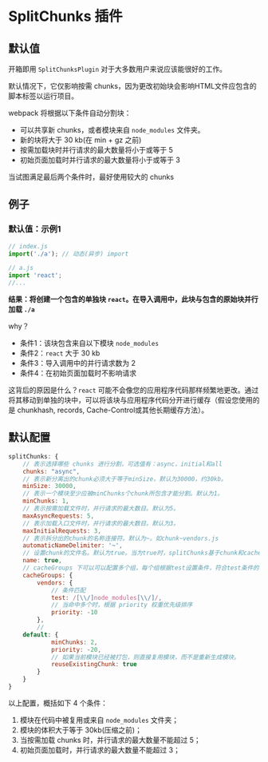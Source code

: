 # SplitChunks 插件

## 默认值

开箱即用 `SplitChunksPlugin` 对于大多数用户来说应该能很好的工作。

默认情况下，它仅影响按需 chunks，因为更改初始块会影响HTML文件应包含的脚本标签以运行项目。

webpack 将根据以下条件自动分割块：

* 可以共享新 chunks，或者模块来自 `node_modules` 文件夹。
* 新的块将大于 30 kb(在 min + gz 之前)
* 按需加载块时并行请求的最大数量将小于或等于 5
* 初始页面加载时并行请求的最大数量将小于或等于 3

当试图满足最后两个条件时，最好使用较大的 chunks



## 例子

### 默认值：示例1

```javascript
// index.js
import('./a'); // 动态(异步) import

// a.js
import 'react';
//...
```

**结果：将创建一个包含的单独块 `react`。在导入调用中，此块与包含的原始块并行加载 `./a`**

why？

* 条件1：该块包含来自以下模块 `node_modules`
* 条件2：`react` 大于 30 kb
* 条件3：导入调用中的并行请求数为 2
* 条件4：在初始页面加载时不影响请求

这背后的原因是什么？`react` 可能不会像您的应用程序代码那样频繁地更改。通过将其移动到单独的块中，可以将该块与应用程序代码分开进行缓存（假设您使用的是 chunkhash, records, Cache-Control或其他长期缓存方法）。



## 默认配置

```javascript
splitChunks: {
    // 表示选择哪些 chunks 进行分割，可选值有：async，initial和all
    chunks: "async",
    // 表示新分离出的chunk必须大于等于minSize，默认为30000，约30kb。
    minSize: 30000,
    // 表示一个模块至少应被minChunks个chunk所包含才能分割。默认为1。
    minChunks: 1,
    // 表示按需加载文件时，并行请求的最大数目。默认为5。
    maxAsyncRequests: 5,
    // 表示加载入口文件时，并行请求的最大数目。默认为3。
    maxInitialRequests: 3,
    // 表示拆分出的chunk的名称连接符。默认为~。如chunk~vendors.js
    automaticNameDelimiter: '~',
    // 设置chunk的文件名。默认为true。当为true时，splitChunks基于chunk和cacheGroups的key自动命名。
    name: true,
    // cacheGroups 下可以可以配置多个组，每个组根据test设置条件，符合test条件的模块，就分配到该组。模块可以被多个组引用，但最终会根据priority来决定打包到哪个组中。默认将所有来自 node_modules目录的模块打包至vendors组，将两个以上的chunk所共享的模块打包至default组。
    cacheGroups: {
        vendors: {
            // 条件匹配
            test: /[\\/]node_modules[\\/]/,
            // 当命中多个时，根据 priority 权重优先级排序
            priority: -10
        },
        // 
    default: {
            minChunks: 2,
            priority: -20,
            // 如果当前模块已经被打包，则直接复用模块，而不是重新生成模块。
            reuseExistingChunk: true
        }
    }
}
```

以上配置，概括如下 4 个条件：

1. 模块在代码中被复用或来自 `node_modules` 文件夹；
2. 模块的体积大于等于 30kb(压缩之前)；
3. 当按需加载 chunks 时，并行请求的最大数量不能超过 5；
4. 初始页面加载时，并行请求的最大数量不能超过 3；